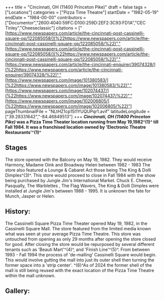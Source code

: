 +++
title = "Cincinnati, OH (11400 Princeton Pike)"
draft = false
tags = ["Locations"]
categories = ["Pizza Time Theatre"]
startDate = "1982-05-19"
endDate = "1984-00-00"
contributors = ["Documentor","2600:4040:59FC:D100:259D:2EF2:3C93:FD1A","CEC Tinley","Cheeseclassic"]
citations = ["[https://www.newspapers.com/article/the-cincinnati-post-cassinelli-square-op/122085058/](%22https://www.newspapers.com/article/the-cincinnati-post-cassinelli-square-op/122085058/%22)","[https://www.newspapers.com/article/the-cincinnati-post-cassinelli-square-op/122085058/](%22https://www.newspapers.com/article/the-cincinnati-post-cassinelli-square-op/122085058/%22)","[https://www.newspapers.com/article/the-cincinnati-enquirer/39074328/](%22https://www.newspapers.com/article/the-cincinnati-enquirer/39074328/%22)","[https://www.newspapers.com/image/101380583/](%22https://www.newspapers.com/image/101380583/%22)","[https://www.newspapers.com/image/102074437/](%22https://www.newspapers.com/image/102074437/%22)","[https://www.newspapers.com/image/102006805/](%22https://www.newspapers.com/image/102006805/%22)"]
pageThumbnailFile = "NLtHZ1cp15I1YUQUPqr1.avif"
latitudeLongitude = ["39.28331642","-84.46849513"]
+++
***Cincinnati, OH (11400 Princeton Pike)* was a Pizza Time Theater location running from May 19,1982^(1)^ till Fall 1984. It was a franchised location owned by 'Electronic Theatre Restaurants'^(1)^**

## Stages

The store opened with the Balcony on May 19, 1982. They would receive Harmony, Madame Oink and Broadway Helen between 1982 - 1983 The store also featured a Lounge & Cabaret Act those being The King & Dolli Dimples^(3)^. This store would proceed to close in Fall 1984 with the show being purchased by Jungle Jim's International Market. Chuck E. Cheese, Pasqually, The Warblettes , The Flag Wavers, The King & Dolli Dimples were installed at Jungle Jim's between 1988 - 1995. It is unknown the fate for Munch, Jasper or Helen.

## History:

The Cassinelli Square Pizza Time Theater opened May 19, 1982, in the Cassinelli Square Mall. The store featured from the limited media known what was seen at your average Pizza Time Theatre. This store was untouched from opening as only 29 months after opening the store closed for good.
After closing the store would be repurposed by several different tenants such as 'Beauti Mart'^(4)^, and 'Finish Line'^(5)^. From between 1993 - Fall 1994 the process of 'de-malling' Cassinelli Square would begin. This would involve gutting the mall into just its outer shell then turning the former space into a 'strip center'. ^(6)^As of 2024 the former shell of the mall is still being reused with the exact location of the Pizza Time Theatre within the mall unknown.

## Gallery:
